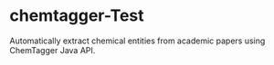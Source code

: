 # chemtagger-Test
Automatically extract chemical entities from academic papers using ChemTagger Java API.
